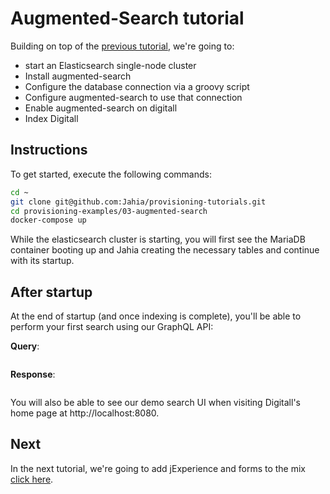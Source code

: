 # Augmented-Search tutorial

Building on top of the [previous tutorial](../02-digitall-mariadb), we're going to:

* start an Elasticsearch single-node cluster
* Install augmented-search
* Configure the database connection via a groovy script
* Configure augmented-search to use that connection
* Enable augmented-search on digitall
* Index Digitall

## Instructions

To get started, execute the following commands:

```bash
cd ~
git clone git@github.com:Jahia/provisioning-tutorials.git
cd provisioning-examples/03-augmented-search
docker-compose up
```

While the elasticsearch cluster is starting, you will first see the MariaDB container booting up and Jahia creating the necessary tables and continue with its startup. 

## After startup

At the end of startup (and once indexing is complete), you'll be able to perform your first search using our GraphQL API:

__Query__:
```bash

```

__Response__:
```bash

```

You will also be able to see our demo search UI when visiting Digitall's home page at http://localhost:8080.

## Next

In the next tutorial, we're going to add jExperience and forms to the mix [click here](../04-jexperience-forms/).
